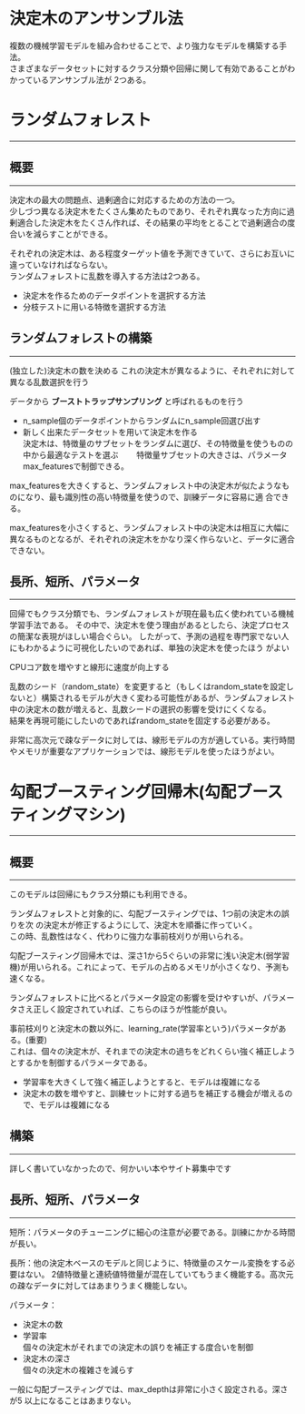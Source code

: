 # 決定木のアンサンブル法

複数の機械学習モデルを組み合わせることで、より強力なモデルを構築する手法。  
さまざまなデータセットに対するクラス分類や回帰に関して有効であることがわかっているアンサンブル法が
2つある。

# ランダムフォレスト

-----
## 概要

------
決定木の最大の問題点、過剰適合に対応するための方法の一つ。  
少しづつ異なる決定木をたくさん集めたものであり、それぞれ異なった方向に過剰適合した決定木をたくさん作れば、その結果の平均をとることで過剰適合の度合いを減らすことができる。

それぞれの決定木は、ある程度ターゲット値を予測できていて、さらにお互いに違っていなければならない。  
ランダムフォレストに乱数を導入する方法は2つある。
- 決定木を作るためのデータポイントを選択する方法
- 分枝テストに用いる特徴を選択する方法

## ランダムフォレストの構築

-----
(独立した)決定木の数を決める
これの決定木が異なるように、それぞれに対して異なる乱数選択を行う

 データから __ブーストトラップサンプリング__ と呼ばれるものを行う  
- n_sample個のデータポイントからランダムにn_sample回選び出す
- 新しく出来たデータセットを用いて決定木を作る  
決定木は、特徴量のサブセットをランダムに選び、その特徴量を使うものの中から最適なテストを選ぶ　　
特徴量サブセットの大きさは、パラメータmax_featuresで制御できる。　　

max_featuresを大きくすると、ランダムフォレスト中の決定木が似たようなものになり、最も識別性の高い特徴量を使うので、訓練データに容易に適
合できる。  

max_featuresを小さくすると、ランダムフォレスト中の決定木は相互に大幅に異なるものとなるが、それぞれの決定木をかなり深く作らないと、データに適合できない。


## 長所、短所、パラメータ

------
回帰でもクラス分類でも、ランダムフォレストが現在最も広く使われている機械学習手法である。
その中で、決定木を使う理由があるとしたら、決定プロセスの簡潔な表現がほしい場合ぐらい。
したがって、予測の過程を専門家でない人にもわかるように可視化したいのであれば、単独の決定木を使ったほう
がよい  

CPUコア数を増やすと線形に速度が向上する  

乱数のシード（random_state）を変更すると（もしくはrandom_stateを設定しないと）構築されるモデルが大きく変わる可能性があるが、ランダムフォレスト中の決定木の数が増えると、乱数シードの選択の影響を受けにくくなる。  
結果を再現可能にしたいのであればrandom_stateを固定する必要がある。

非常に高次元で疎なデータに対しては、線形モデルの方が適している。実行時間やメモリが重要なアプリケーションでは、線形モデルを使ったほうがよい。  

# 勾配ブースティング回帰木(勾配ブースティングマシン)

----

## 概要

----
このモデルは回帰にもクラス分類にも利用できる。  

ランダムフォレストと対象的に、勾配ブースティングでは、1つ前の決定木の誤りを次
の決定木が修正するようにして、決定木を順番に作っていく。  
この時、乱数性はなく、代わりに強力な事前枝刈りが用いられる。

勾配ブースティング回帰木では、深さ1から5ぐらいの非常に浅い決定木(弱学習機)が用いられる。これによって、モデルの占めるメモリが小さくなり、予測も速くなる。

ランダムフォレストに比べるとパラメータ設定の影響を受けやすいが、パラメータさえ正しく設定されていれば、こちらのほうが性能が良い。  

事前枝刈りと決定木の数以外に、learning_rate(学習率という)パラメータがある。(重要)  
これは、個々の決定木が、それまでの決定木の過ちをどれくらい強く補正しようとするかを制御するパラメータである。
- 学習率を大きくして強く補正しようとすると、モデルは複雑になる
- 決定木の数を増やすと、訓練セットに対する過ちを補正する機会が増えるので、モデルは複雑になる

## 構築

----
詳しく書いていなかったので、何かいい本やサイト募集中です

## 長所、短所、パラメータ

----
短所：パラメータのチューニングに細心の注意が必要である。訓練にかかる時間が長い。

長所：他の決定木ベースのモデルと同じように、特徴量のスケール変換をする必要はない。
2値特徴量と連続値特徴量が混在していてもうまく機能する。高次元の疎なデータに対してはあまりうまく機能しない。  

パラメータ：
- 決定木の数
- 学習率  
個々の決定木がそれまでの決定木の誤りを補正する度合いを制御
- 決定木の深さ  
個々の決定木の複雑さを減らす　　

一般に勾配ブースティングでは、max_depthは非常に小さく設定される。深さが5
以上になることはあまりない。